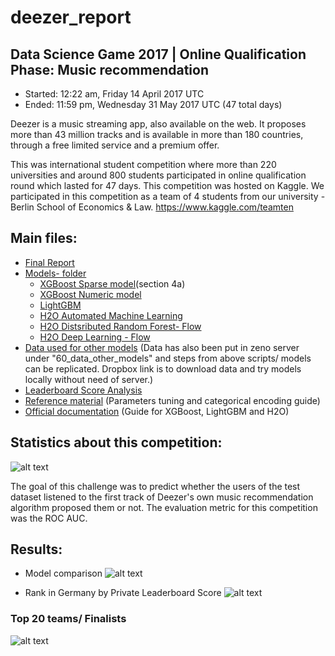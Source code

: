 # deezer_report

## Data Science Game 2017 | Online Qualification Phase: Music recommendation

* Started: 12:22 am, Friday 14 April 2017 UTC 
* Ended: 11:59 pm, Wednesday 31 May 2017 UTC (47 total days) 

Deezer is a music streaming app, also available on the web. It proposes more than 43 million tracks and is available in more than 180 countries, through a free limited service and a premium offer. 

This was international student competition where more than 220 universities and around 800 students participated in online qualification round which lasted for 47 days. This competition was hosted on Kaggle. We participated in this competition as a team of 4 students from our university - Berlin School of Economics & Law. https://www.kaggle.com/teamten

## Main files:

* [Final Report](https://github.com/vhwr/deezer_report/blob/master/02072017_Report.Rmd) 
* [Models- folder](https://github.com/pranavpandya84/deezer_report/tree/master/Models) 
  * [XGBoost Sparse model](https://github.com/vhwr/deezer_report/blob/master/02072017_Report.Rmd)(section 4a)
  * [XGBoost Numeric model](https://github.com/pranavpandya84/deezer_report/blob/master/Models/XGBoost_Numeric.rmd)
  * [LightGBM](https://github.com/pranavpandya84/deezer_report/blob/master/Models/LightGBM.rmd)
  * [H2O Automated Machine Learning](https://github.com/pranavpandya84/deezer_report/blob/master/Models/H2O_autoML.rmd)
  * [H2O Distsributed Random Forest- Flow](https://github.com/pranavpandya84/deezer_report/blob/master/Models/H2O%20Flow/H2O%20DRF%2023rd%20May/screenshots.rmd)
  * [H2O Deep Learning - Flow](https://github.com/pranavpandya84/deezer_report/blob/master/Models/H2O%20Flow/H2O%20DL%20Flow/Screenshots.rmd) 
* [Data used for other models](https://www.dropbox.com/sh/1ubsg7qhovifgoj/AAAZb1hOTBESDrI3jbuYQkULa?dl=0)
(Data has also been put in zeno server under "60_data_other_models" and steps from above scripts/ models can be replicated. Dropbox link is to download data and try models locally without need of server.)
* [Leaderboard Score Analysis](https://github.com/pranavpandya84/deezer_report/blob/master/Models/LB_Score/report_slides.rmd) 
* [Reference material](https://github.com/pranavpandya84/deezer_report/blob/master/Tuning%20parameters%20-reference%20material/reference.rmd) (Parameters tuning and categorical encoding guide)
* [Official documentation](https://github.com/pranavpandya84/deezer_report/tree/master/Tuning%20parameters%20-reference%20material/docs) (Guide for XGBoost, LightGBM and H2O)


## Statistics about this competition:
![alt text](https://github.com/pranavpandya84/deezer_report/blob/master/Models/LB_Score/deezer_poster1.png)

The goal of this challenge was to predict whether the users of the test dataset listened to the first track of Deezer's own music recommendation algorithm proposed them or not. The evaluation metric for this competition was the ROC AUC.

## Results:

* Model comparison
![alt text](https://github.com/pranavpandya84/deezer_report/blob/master/Models/LB_Score/2.PNG)

* Rank in Germany by Private Leaderboard Score
![alt text](https://github.com/pranavpandya84/deezer_report/blob/master/Models/LB_Score/rank.PNG)

### Top 20 teams/ Finalists
![alt text](https://github.com/pranavpandya84/deezer_report/blob/master/Models/LB_Score/deezer_poster2.png)

